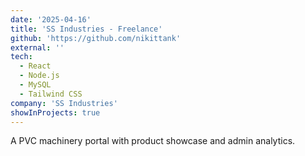 ```yaml
---
date: '2025-04-16'
title: 'SS Industries - Freelance'
github: 'https://github.com/nikittank'
external: ''
tech:
  - React
  - Node.js
  - MySQL
  - Tailwind CSS
company: 'SS Industries'
showInProjects: true
---
```


A PVC machinery portal with product showcase and admin analytics.

